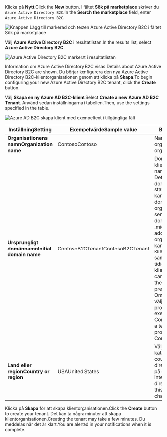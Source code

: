 <span data-ttu-id="86691-101">Klicka på **Nytt**.</span><span class="sxs-lookup"><span data-stu-id="86691-101">Click the **New** button.</span></span> <span data-ttu-id="86691-102">I fältet **Sök på marketplace** skriver du `Azure Active Directory B2C`.</span><span class="sxs-lookup"><span data-stu-id="86691-102">In the **Search the marketplace** field, enter `Azure Active Directory B2C`.</span></span>

![Knappen Lägg till markerad och texten Azure Active Directory B2C i fältet Sök på marketplace](./media/active-directory-b2c-create-tenant/find-azure-ad-b2c.png)

<span data-ttu-id="86691-104">Välj **Azure Active Directory B2C** i resultatlistan.</span><span class="sxs-lookup"><span data-stu-id="86691-104">In the results list, select **Azure Active Directory B2C**.</span></span>

![Azure Active Directory B2C markerat i resultatlistan](./media/active-directory-b2c-create-tenant/find-azure-ad-b2c-result.png)

<span data-ttu-id="86691-106">Information om Azure Active Directory B2C visas.</span><span class="sxs-lookup"><span data-stu-id="86691-106">Details about Azure Active Directory B2C are shown.</span></span> <span data-ttu-id="86691-107">Du börjar konfigurera den nya Azure Active Directory B2C-klientorganisationen genom att klicka på **Skapa**.</span><span class="sxs-lookup"><span data-stu-id="86691-107">To begin configuring your new Azure Active Directory B2C tenant, click the **Create** button.</span></span>

<span data-ttu-id="86691-108">Välj **Skapa en ny Azure AD B2C-klient**.</span><span class="sxs-lookup"><span data-stu-id="86691-108">Select **Create a new Azure AD B2C Tenant**.</span></span> <span data-ttu-id="86691-109">Använd sedan inställningarna i tabellen.</span><span class="sxs-lookup"><span data-stu-id="86691-109">Then, use the settings specified in the table.</span></span>

![Azure AD B2C skapa klient med exempeltext i tillgängliga fält](./media/active-directory-b2c-create-tenant/create-new-b2c-tenant.png)

| <span data-ttu-id="86691-111">Inställning</span><span class="sxs-lookup"><span data-stu-id="86691-111">Setting</span></span>      | <span data-ttu-id="86691-112">Exempelvärde</span><span class="sxs-lookup"><span data-stu-id="86691-112">Sample value</span></span>  | <span data-ttu-id="86691-113">Beskrivning</span><span class="sxs-lookup"><span data-stu-id="86691-113">Description</span></span>                                        |
| ------------ | ------- | -------------------------------------------------- |
| <span data-ttu-id="86691-114">**Organisationens namn**</span><span class="sxs-lookup"><span data-stu-id="86691-114">**Organization name**</span></span> | <span data-ttu-id="86691-115">Contoso</span><span class="sxs-lookup"><span data-stu-id="86691-115">Contoso</span></span> | <span data-ttu-id="86691-116">Namn på organisationen.</span><span class="sxs-lookup"><span data-stu-id="86691-116">Name of the organization.</span></span> | 
| <span data-ttu-id="86691-117">**Ursprungligt domännamn**</span><span class="sxs-lookup"><span data-stu-id="86691-117">**Initial domain name**</span></span> |  <span data-ttu-id="86691-118">ContosoB2CTenant</span><span class="sxs-lookup"><span data-stu-id="86691-118">ContosoB2CTenant</span></span> | <span data-ttu-id="86691-119">Domännamn för B2C-klientorganisationen.</span><span class="sxs-lookup"><span data-stu-id="86691-119">Domain name for the B2C tenant.</span></span> <span data-ttu-id="86691-120">Det ursprungliga domännamnet omfattar som standard .microsoft.com. Du kan lägga till ett domännamn som organisationen använder senare.</span><span class="sxs-lookup"><span data-stu-id="86691-120">By default, the initial domain name will include .microsoft.com. You can add a domain name your organization uses later.</span></span> <span data-ttu-id="86691-121">Du kan inte skapa en klientorganisation med samma namn som den tidigare borttagna klientorganisationen.</span><span class="sxs-lookup"><span data-stu-id="86691-121">You cannot create a tenant with the same name as a previously deleted tenant.</span></span> <span data-ttu-id="86691-122">Om det är en testklient väljer du ett icke-produktionsnamn, till exempel ContosoB2CTesting.</span><span class="sxs-lookup"><span data-stu-id="86691-122">If this is a test tenant, choose a non-production name such as ContosoB2CTesting.</span></span> |
| <span data-ttu-id="86691-123">**Land eller region**</span><span class="sxs-lookup"><span data-stu-id="86691-123">**Country or region**</span></span> | <span data-ttu-id="86691-124">USA</span><span class="sxs-lookup"><span data-stu-id="86691-124">United States</span></span> | <span data-ttu-id="86691-125">Välj land eller region för katalogen.</span><span class="sxs-lookup"><span data-stu-id="86691-125">Choose the country or region for the directory.</span></span> <span data-ttu-id="86691-126">Katalogen skapas på den här platsen och kan inte ändras senare.</span><span class="sxs-lookup"><span data-stu-id="86691-126">The directory will be created in this location and cannot be changed later.</span></span>  |

<span data-ttu-id="86691-127">Klicka på **Skapa** för att skapa klientorganisationen.</span><span class="sxs-lookup"><span data-stu-id="86691-127">Click the **Create** button to create your tenant.</span></span> <span data-ttu-id="86691-128">Det kan ta några minuter att skapa klientorganisationen.</span><span class="sxs-lookup"><span data-stu-id="86691-128">Creating the tenant may take a few minutes.</span></span> <span data-ttu-id="86691-129">Du meddelas när det är klart.</span><span class="sxs-lookup"><span data-stu-id="86691-129">You are alerted in your notifications when it is complete.</span></span>